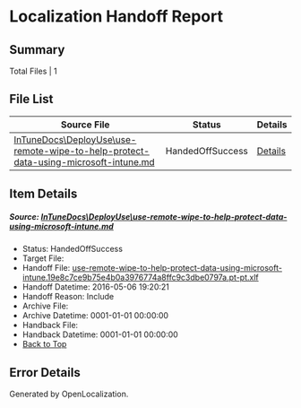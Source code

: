 # <a name='report-top'></a> Localization Handoff Report

## Summary
 Total Files | 1

## File List
 Source File | Status | Details 
 ----------- | ------ | ------- 
 [InTuneDocs\DeployUse\use-remote-wipe-to-help-protect-data-using-microsoft-intune.md](https://github.com/Microsoft/IntuneDocs-pr/blob/13c820f212fc162f7dd38029dfbab3fd924549c5/InTuneDocs/DeployUse/use-remote-wipe-to-help-protect-data-using-microsoft-intune.md) | HandedOffSuccess | [Details](#84bf9b9951109ed1f4ee11f53711a973435ffba3269)

## Item Details
##### <a name='84bf9b9951109ed1f4ee11f53711a973435ffba3269'></a> Source: [InTuneDocs\DeployUse\use-remote-wipe-to-help-protect-data-using-microsoft-intune.md](https://github.com/Microsoft/IntuneDocs-pr/blob/13c820f212fc162f7dd38029dfbab3fd924549c5/InTuneDocs/DeployUse/use-remote-wipe-to-help-protect-data-using-microsoft-intune.md)
* Status: HandedOffSuccess
* Target File: 
* Handoff File: [use-remote-wipe-to-help-protect-data-using-microsoft-intune.19e8c7ce9b75e4b0a3976774a8ffc9c3dbe0797a.pt-pt.xlf](https://github.com/Microsoft/EM.handoff/blob/884d372598c0f2667b5a3a0c8d82f884ccfae8e2/ol-handoff/Microsoft/IntuneDocs-pr.pt-pt/master/use-remote-wipe-to-help-protect-data-using-microsoft-intune.19e8c7ce9b75e4b0a3976774a8ffc9c3dbe0797a.pt-pt.xlf)
* Handoff Datetime: 2016-05-06 19:20:21
* Handoff Reason: Include
* Archive File: 
* Archive Datetime: 0001-01-01 00:00:00
* Handback File: 
* Handback Datetime: 0001-01-01 00:00:00
* [Back to Top](#report-top)


## Error Details

Generated by OpenLocalization.
